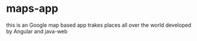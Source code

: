 # maps-app
this is an Google map based app trakes places all over the world developed by Angular and java-web 
